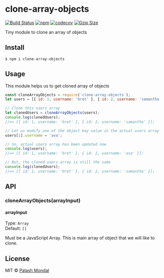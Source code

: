 # clone-array-objects

[![Build Status](https://travis-ci.org/palashmon/clone-array-objects.svg?branch=master)](https://travis-ci.org/palashmon/clone-array-objects)
[![npm](https://img.shields.io/npm/v/clone-array-objects.svg)](https://www.npmjs.org/package/clone-array-objects)
[![codecov](https://codecov.io/gh/palashmon/clone-array-objects/branch/master/graph/badge.svg)](https://codecov.io/gh/palashmon/clone-array-objects)
[![Gzip Size](https://img.badgesize.io/https://unpkg.com/clone-array-objects?compression=gzip)](https://bundlephobia.com/result?p=clone-array-objects)

Tiny module to clone an array of objects

## Install

```
$ npm i clone-array-objects
```

## Usage

This module helps us to get cloned array of objects

```js
const cloneArrayObjects = require('clone-array-objects');
let users = [{ id: 1, username: 'bret' }, { id: 2, username: 'samantha' }];

// Clone this users array
let clonedUsers = cloneArrayObjects(users);
console.log(clonedUsers);
//=> [{ id: 1, username: 'bret' }, { id: 2, username: 'samantha' }];

// Let us modify one of the object key value in the actual users array
users[1].username = 'ava';

// So, actual users array has been updated now
console.log(users);
//=> [{ id: 1, username: 'bret' }, { id: 2, username: 'ava' }];

// But, the cloned users array is still the same
console.log(clonedUsers);
//=> [{ id: 1, username: 'bret' }, { id: 2, username: 'samantha' }];
```

## API

### cloneArrayObjects(arrayInput)

#### arrayInput

Type: `Array`<br>
Default: `[]`

Must be a JavaScript Array. This is main array of object that we will like to clone.

## License

MIT © [Palash Mondal](https://github.com/palashmon)
